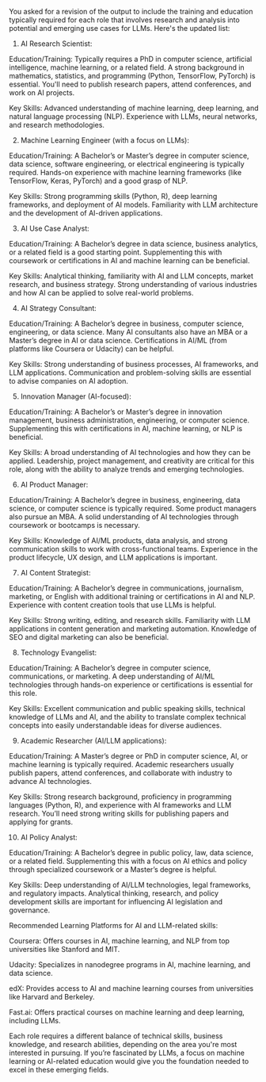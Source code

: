 You asked for a revision of the output to include the training and education typically required for each role that involves research and analysis into potential and emerging use cases for LLMs. Here's the updated list:

1. AI Research Scientist:

Education/Training: Typically requires a PhD in computer science, artificial intelligence, machine learning, or a related field. A strong background in mathematics, statistics, and programming (Python, TensorFlow, PyTorch) is essential. You'll need to publish research papers, attend conferences, and work on AI projects.

Key Skills: Advanced understanding of machine learning, deep learning, and natural language processing (NLP). Experience with LLMs, neural networks, and research methodologies.

2. Machine Learning Engineer (with a focus on LLMs):

Education/Training: A Bachelor’s or Master’s degree in computer science, data science, software engineering, or electrical engineering is typically required. Hands-on experience with machine learning frameworks (like TensorFlow, Keras, PyTorch) and a good grasp of NLP.

Key Skills: Strong programming skills (Python, R), deep learning frameworks, and deployment of AI models. Familiarity with LLM architecture and the development of AI-driven applications.

3. AI Use Case Analyst:

Education/Training: A Bachelor’s degree in data science, business analytics, or a related field is a good starting point. Supplementing this with coursework or certifications in AI and machine learning can be beneficial.

Key Skills: Analytical thinking, familiarity with AI and LLM concepts, market research, and business strategy. Strong understanding of various industries and how AI can be applied to solve real-world problems.

4. AI Strategy Consultant:

Education/Training: A Bachelor’s degree in business, computer science, engineering, or data science. Many AI consultants also have an MBA or a Master’s degree in AI or data science. Certifications in AI/ML (from platforms like Coursera or Udacity) can be helpful.

Key Skills: Strong understanding of business processes, AI frameworks, and LLM applications. Communication and problem-solving skills are essential to advise companies on AI adoption.

5. Innovation Manager (AI-focused):

Education/Training: A Bachelor’s or Master’s degree in innovation management, business administration, engineering, or computer science. Supplementing this with certifications in AI, machine learning, or NLP is beneficial.

Key Skills: A broad understanding of AI technologies and how they can be applied. Leadership, project management, and creativity are critical for this role, along with the ability to analyze trends and emerging technologies.

6. AI Product Manager:

Education/Training: A Bachelor’s degree in business, engineering, data science, or computer science is typically required. Some product managers also pursue an MBA. A solid understanding of AI technologies through coursework or bootcamps is necessary.

Key Skills: Knowledge of AI/ML products, data analysis, and strong communication skills to work with cross-functional teams. Experience in the product lifecycle, UX design, and LLM applications is important.

7. AI Content Strategist:

Education/Training: A Bachelor’s degree in communications, journalism, marketing, or English with additional training or certifications in AI and NLP. Experience with content creation tools that use LLMs is helpful.

Key Skills: Strong writing, editing, and research skills. Familiarity with LLM applications in content generation and marketing automation. Knowledge of SEO and digital marketing can also be beneficial.

8. Technology Evangelist:

Education/Training: A Bachelor’s degree in computer science, communications, or marketing. A deep understanding of AI/ML technologies through hands-on experience or certifications is essential for this role.

Key Skills: Excellent communication and public speaking skills, technical knowledge of LLMs and AI, and the ability to translate complex technical concepts into easily understandable ideas for diverse audiences.

9. Academic Researcher (AI/LLM applications):

Education/Training: A Master’s degree or PhD in computer science, AI, or machine learning is typically required. Academic researchers usually publish papers, attend conferences, and collaborate with industry to advance AI technologies.

Key Skills: Strong research background, proficiency in programming languages (Python, R), and experience with AI frameworks and LLM research. You’ll need strong writing skills for publishing papers and applying for grants.

10. AI Policy Analyst:

Education/Training: A Bachelor’s degree in public policy, law, data science, or a related field. Supplementing this with a focus on AI ethics and policy through specialized coursework or a Master’s degree is helpful.

Key Skills: Deep understanding of AI/LLM technologies, legal frameworks, and regulatory impacts. Analytical thinking, research, and policy development skills are important for influencing AI legislation and governance.

Recommended Learning Platforms for AI and LLM-related skills:

Coursera: Offers courses in AI, machine learning, and NLP from top universities like Stanford and MIT.

Udacity: Specializes in nanodegree programs in AI, machine learning, and data science.

edX: Provides access to AI and machine learning courses from universities like Harvard and Berkeley.

Fast.ai: Offers practical courses on machine learning and deep learning, including LLMs.

Each role requires a different balance of technical skills, business knowledge, and research abilities, depending on the area you're most interested in pursuing. If you’re fascinated by LLMs, a focus on machine learning or AI-related education would give you the foundation needed to excel in these emerging fields.

